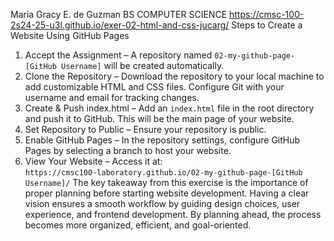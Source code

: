 Maria Gracy E. de Guzman
BS COMPUTER SCIENCE
https://cmsc-100-2s24-25-u3l.github.io/exer-02-html-and-css-jucarg/
Steps to Create a Website Using GitHub Pages  

1. Accept the Assignment – A repository named `02-my-github-page-[GitHub Username]` will be created automatically.  
2. Clone the Repository – Download the repository to your local machine to add customizable HTML and CSS files. Configure Git with your username and email for tracking changes.  
3. Create & Push index.html – Add an `index.html` file in the root directory and push it to GitHub. This will be the main page of your website.  
4. Set Repository to Public – Ensure your repository is public.  
5. Enable GitHub Pages – In the repository settings, configure GitHub Pages by selecting a branch to host your website.  
6. View Your Website – Access it at:  
   `https://cmsc100-laboratory.github.io/02-my-github-page-[GitHub Username]/`
The key takeaway from this exercise is the importance of proper planning before starting website development. Having a clear vision ensures a smooth workflow by guiding design choices, user experience, and frontend development. By planning ahead, the process becomes more organized, efficient, and goal-oriented.
